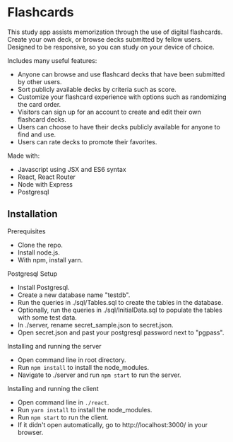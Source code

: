 # Flashcards

This study app assists memorization through the use of digital flashcards. Create your own deck, or browse decks submitted by fellow users.  Designed to be responsive, so you can study on your device of choice.

Includes many useful features:

* Anyone can browse and use flashcard decks that have been submitted by other users.
* Sort publicly available decks by criteria such as score.
* Customize your flashcard experience with options such as randomizing the card order.
* Visitors can sign up for an account to create and edit their own flashcard decks.
* Users can choose to have their decks publicly available for anyone to find and use.
* Users can rate decks to promote their favorites.

Made with:

* Javascript using JSX and ES6 syntax
* React, React Router
* Node with Express
* Postgresql

## Installation

Prerequisites
* Clone the repo.
* Install node.js.
* With npm, install yarn.

Postgresql Setup
* Install Postgresql.
* Create a new database name "testdb".
* Run the queries in ./sql/Tables.sql to create the tables in the database.
* Optionally, run the queries in ./sql/InitialData.sql to populate the tables with some test data.
* In ./server, rename secret_sample.json to secret.json.
* Open secret.json and past your postgresql password next to "pgpass".

Installing and running the server
* Open command line in root directory.
* Run `npm install` to install the node_modules.
* Navigate to ./server and run `npm start` to run the server.

Installing and running the client
* Open command line in `./react`.
* Run `yarn install` to install the node_modules.
* Run `npm start` to run the client.
* If it didn't open automatically, go to http://localhost:3000/ in your browser.
